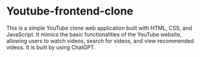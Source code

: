 # Youtube-frontend-clone
This is a simple YouTube clone web application built with HTML, CSS, and JavaScript. It mimics the basic functionalities of the YouTube website, allowing users to watch videos, search for videos, and view recommended videos. It is built by using ChatGPT.
